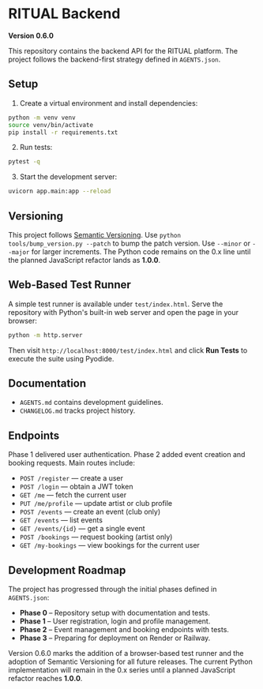 # RITUAL Backend

**Version 0.6.0**

This repository contains the backend API for the RITUAL platform. The project follows the backend-first strategy defined in `AGENTS.json`.

## Setup

1. Create a virtual environment and install dependencies:

```bash
python -m venv venv
source venv/bin/activate
pip install -r requirements.txt
```

2. Run tests:

```bash
pytest -q
```

3. Start the development server:

```bash
uvicorn app.main:app --reload
```

## Versioning

This project follows [Semantic Versioning](https://semver.org). Use `python tools/bump_version.py --patch` to bump the patch version. Use `--minor` or `--major` for larger increments. The Python code remains on the 0.x line until the planned JavaScript refactor lands as **1.0.0**.

## Web-Based Test Runner

A simple test runner is available under `test/index.html`. Serve the repository with Python's built-in web server and open the page in your browser:

```bash
python -m http.server
```

Then visit `http://localhost:8000/test/index.html` and click **Run Tests** to execute the suite using Pyodide.

## Documentation

- `AGENTS.md` contains development guidelines.
- `CHANGELOG.md` tracks project history.

## Endpoints

Phase 1 delivered user authentication. Phase 2 added event creation and booking requests. Main routes include:

- `POST /register` — create a user
- `POST /login` — obtain a JWT token
- `GET /me` — fetch the current user
- `PUT /me/profile` — update artist or club profile
- `POST /events` — create an event (club only)
- `GET /events` — list events
- `GET /events/{id}` — get a single event
- `POST /bookings` — request booking (artist only)
- `GET /my-bookings` — view bookings for the current user

## Development Roadmap

The project has progressed through the initial phases defined in `AGENTS.json`:

- **Phase 0** – Repository setup with documentation and tests.
- **Phase 1** – User registration, login and profile management.
- **Phase 2** – Event management and booking endpoints with tests.
- **Phase 3** – Preparing for deployment on Render or Railway.

Version 0.6.0 marks the addition of a browser-based test runner and the adoption of Semantic Versioning for all future releases. The current Python implementation will remain in the 0.x series until a planned JavaScript refactor reaches **1.0.0**.
